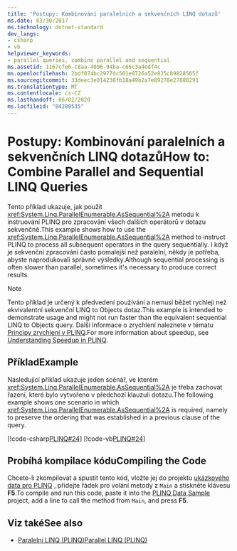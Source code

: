 ```yaml
---
title: 'Postupy: Kombinování paralelních a sekvenčních LINQ dotazů'
ms.date: 03/30/2017
ms.technology: dotnet-standard
dev_langs:
- csharp
- vb
helpviewer_keywords:
- parallel queries, combine parallel and sequential
ms.assetid: 1167cfe6-c8aa-4096-94ba-c66c3a4edf4c
ms.openlocfilehash: 2bdf074bc2977dc501e0726a52e825c89828565f
ms.sourcegitcommit: 33deec3e814238fb18a49b2a7e89278e27888291
ms.translationtype: MT
ms.contentlocale: cs-CZ
ms.lasthandoff: 06/02/2020
ms.locfileid: "84289535"
---
```

# <a name="how-to-combine-parallel-and-sequential-linq-queries"></a><span data-ttu-id="e30bd-102">Postupy: Kombinování paralelních a sekvenčních LINQ dotazů</span><span class="sxs-lookup"><span data-stu-id="e30bd-102">How to: Combine Parallel and Sequential LINQ Queries</span></span>

<span data-ttu-id="e30bd-103">Tento příklad ukazuje, jak použít <xref:System.Linq.ParallelEnumerable.AsSequential%2A> metodu k instruování PLINQ pro zpracování všech dalších operátorů v dotazu sekvenčně.</span><span class="sxs-lookup"><span data-stu-id="e30bd-103">This example shows how to use the <xref:System.Linq.ParallelEnumerable.AsSequential%2A> method to instruct PLINQ to process all subsequent operators in the query sequentially.</span></span> <span data-ttu-id="e30bd-104">I když je sekvenční zpracování často pomalejší než paralelní, někdy je potřeba, abyste naprodukovali správné výsledky.</span><span class="sxs-lookup"><span data-stu-id="e30bd-104">Although sequential processing is often slower than parallel, sometimes it's necessary to produce correct results.</span></span>  
  
> [!NOTE]
> <span data-ttu-id="e30bd-105">Tento příklad je určený k předvedení používání a nemusí běžet rychleji než ekvivalentní sekvenční LINQ to Objects dotaz.</span><span class="sxs-lookup"><span data-stu-id="e30bd-105">This example is intended to demonstrate usage and might not run faster than the equivalent sequential LINQ to Objects query.</span></span> <span data-ttu-id="e30bd-106">Další informace o zrychlení naleznete v tématu [Principy zrychlení v PLINQ](understanding-speedup-in-plinq.md).</span><span class="sxs-lookup"><span data-stu-id="e30bd-106">For more information about speedup, see [Understanding Speedup in PLINQ](understanding-speedup-in-plinq.md).</span></span>  
  
## <a name="example"></a><span data-ttu-id="e30bd-107">Příklad</span><span class="sxs-lookup"><span data-stu-id="e30bd-107">Example</span></span>  
 <span data-ttu-id="e30bd-108">Následující příklad ukazuje jeden scénář, ve kterém <xref:System.Linq.ParallelEnumerable.AsSequential%2A> je třeba zachovat řazení, které bylo vytvořeno v předchozí klauzuli dotazu.</span><span class="sxs-lookup"><span data-stu-id="e30bd-108">The following example shows one scenario in which <xref:System.Linq.ParallelEnumerable.AsSequential%2A> is required, namely to preserve the ordering that was established in a previous clause of the query.</span></span>  
  
 [!code-csharp[PLINQ#24](../../../samples/snippets/csharp/VS_Snippets_Misc/plinq/cs/plinqsamples.cs#24)]
 [!code-vb[PLINQ#24](../../../samples/snippets/visualbasic/VS_Snippets_Misc/plinq/vb/plinqsnippets1.vb#24)]  
  
## <a name="compiling-the-code"></a><span data-ttu-id="e30bd-109">Probíhá kompilace kódu</span><span class="sxs-lookup"><span data-stu-id="e30bd-109">Compiling the Code</span></span>  
 <span data-ttu-id="e30bd-110">Chcete-li zkompilovat a spustit tento kód, vložte jej do projektu [ukázkového data pro PLINQ](plinq-data-sample.md) , přidejte řádek pro volání metody z `Main` a stiskněte klávesu **F5**.</span><span class="sxs-lookup"><span data-stu-id="e30bd-110">To compile and run this code, paste it into the [PLINQ Data Sample](plinq-data-sample.md) project, add a line to call the method from `Main`, and press **F5**.</span></span>  
  
## <a name="see-also"></a><span data-ttu-id="e30bd-111">Viz také</span><span class="sxs-lookup"><span data-stu-id="e30bd-111">See also</span></span>

- [<span data-ttu-id="e30bd-112">Paralelní LINQ (PLINQ)</span><span class="sxs-lookup"><span data-stu-id="e30bd-112">Parallel LINQ (PLINQ)</span></span>](introduction-to-plinq.md)
